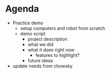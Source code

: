 # Agenda
- Practice demo
    - setup computers and robot from scratch
    - demo script
        - project description
        - what we did
        - what it does right now
            - features to highlight?
        - future ideas
- update needs from chowsky